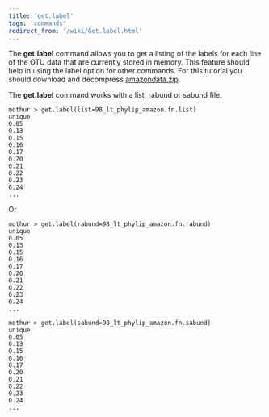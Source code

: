 ```yaml
---
title: 'get.label'
tags: 'commands'
redirect_from: '/wiki/Get.label.html'
---
```

The **get.label** command allows you to get a
listing of the labels for each line of the OTU data that are currently
stored in memory. This feature should help in using the label option for
other commands. For this tutorial you should download and decompress
[amazondata.zip](https://mothur.s3.us-east-2.amazonaws.com/wiki/amazondata.zip).

The **get.label** command works with a list, rabund or sabund file.

    mothur > get.label(list=98_lt_phylip_amazon.fn.list)
    unique
    0.05
    0.13
    0.15
    0.16
    0.17
    0.20
    0.21
    0.22
    0.23
    0.24
    ...

Or

    mothur > get.label(rabund=98_lt_phylip_amazon.fn.rabund)
    unique
    0.05
    0.13
    0.15
    0.16
    0.17
    0.20
    0.21
    0.22
    0.23
    0.24
    ...

    mothur > get.label(sabund=98_lt_phylip_amazon.fn.sabund)
    unique
    0.05
    0.13
    0.15
    0.16
    0.17
    0.20
    0.21
    0.22
    0.23
    0.24
    ...


